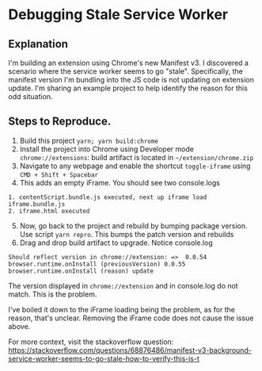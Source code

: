 # Debugging Stale Service Worker

## Explanation
I'm building an extension using Chrome's new Manifest v3. I discovered a scenario where the service worker seems to go "stale". Specifically, the manifest version I'm bundling into the JS code is not updating on extension update. 
I'm sharing an example project to help identify the reason for this odd situation.

## Steps to Reproduce.
1. Build this project `yarn; yarn build:chrome`
2. Install the project into Chrome using Developer mode `chrome://extensions`: build artifact is located in `~/extension/chrome.zip`
3. Navigate to any webpage and enable the shortcut `toggle-iframe` using `CMD + Shift + Spacebar`
4. This adds an empty iFrame. You should see two console.logs 
```
1. contentScript.bundle.js executed, next up iframe load
iframe.bundle.js
2. iframe.html executed
```
5. Now, go back to the project and rebuild by bumping package version. Use script `yarn repro`. This bumps the patch version and rebuilds
6. Drag and drop build artifact to upgrade. Notice console.log
```
Should reflect version in chrome://extension: =>  0.0.54
browser.runtime.onInstall (previousVersion) 0.0.55
browser.runtime.onInstall (reason) update
```

The version displayed in `chrome://extension` and in console.log do not match.
This is the problem.

I've boiled it down to the iFrame loading being the problem, as for the reason, that's unclear.
Removing the iFrame code does not cause the issue above.

For more context, visit the stackoverflow question:
https://stackoverflow.com/questions/68876486/manifest-v3-background-service-worker-seems-to-go-stale-how-to-verify-this-is-t

